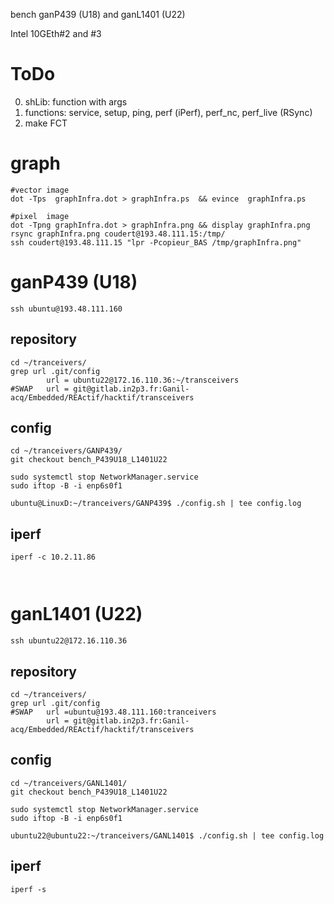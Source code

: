 bench ganP439 (U18) and ganL1401 (U22)

Intel 10GEth#2 and #3

# ToDo

0. shLib: function with args
1. functions: service, setup, ping, perf (iPerf), perf_nc, perf_live (RSync)
1. make FCT


# graph

~~~ { .bash }
#vector image
dot -Tps  graphInfra.dot > graphInfra.ps  && evince  graphInfra.ps

#pixel  image
dot -Tpng graphInfra.dot > graphInfra.png && display graphInfra.png
rsync graphInfra.png coudert@193.48.111.15:/tmp/
ssh coudert@193.48.111.15 "lpr -Pcopieur_BAS /tmp/graphInfra.png"
~~~

# ganP439 (U18)

`ssh ubuntu@193.48.111.160`

## repository

~~~ { .bash }
cd ~/tranceivers/
grep url .git/config 
        url = ubuntu22@172.16.110.36:~/transceivers
#SWAP   url = git@gitlab.in2p3.fr:Ganil-acq/Embedded/REActif/hacktif/transceivers
~~~

## config

~~~ { .bash }
cd ~/tranceivers/GANP439/
git checkout bench_P439U18_L1401U22

sudo systemctl stop NetworkManager.service
sudo iftop -B -i enp6s0f1

ubuntu@LinuxD:~/tranceivers/GANP439$ ./config.sh | tee config.log
~~~

## iperf

~~~ { .bash }
iperf -c 10.2.11.86
~~~

~~~ { .text }
~~~

~~~ { .text }
~~~



# ganL1401 (U22)

`ssh ubuntu22@172.16.110.36`

## repository

~~~ { .bash }
cd ~/tranceivers/
grep url .git/config 
#SWAP   url =ubuntu@193.48.111.160:tranceivers
        url = git@gitlab.in2p3.fr:Ganil-acq/Embedded/REActif/hacktif/transceivers
~~~

## config

~~~ { .bash }
cd ~/tranceivers/GANL1401/
git checkout bench_P439U18_L1401U22

sudo systemctl stop NetworkManager.service
sudo iftop -B -i enp6s0f1

ubuntu22@ubuntu22:~/tranceivers/GANL1401$ ./config.sh | tee config.log
~~~

## iperf

~~~ { .bash }
iperf -s
~~~

~~~ { .text }
~~~

~~~ { .text }
~~~

